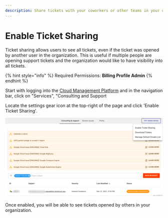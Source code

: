```yaml
---
description: Share tickets with your coworkers or other teams in your organization
---
```


# Enable Ticket Sharing

Ticket sharing allows users to see all tickets, even if the ticket was opened by another user in the organization. This is useful if multiple people are opening support tickets and the organization would like to have visibility into all tickets.

{% hint style="info" %}
Required Permissions: **Billing Profile Admin**
{% endhint %}

Start with logging into the [Cloud Management Platform](../general/log-in.md) and in the navigation bar, click on "Services", "Consulting and Support

Locate the settings gear icon at the top-right of the page and click 'Enable Ticket Sharing'.

![A screenshot showing the location of the _Enable Ticket Sharing_ option](../.gitbook/assets/cmp-sharing-1.png)

Once enabled, you will be able to see tickets opened by others in your organization.
